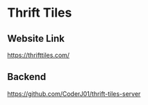 # Thrift Tiles

## Website Link
https://thrifttiles.com/

## Backend
https://github.com/CoderJ01/thrift-tiles-server